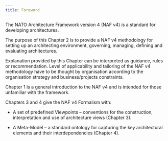 ```yaml
---
title: Foreword
---
```


The NATO Architecture Framework version 4 (NAF v4) is a standard for
developing architectures.

The purpose of this Chapter 2 is to provide a NAF v4 methodology for
setting up an architecting environment, governing, managing, defining
and evaluating architectures.

Explanation provided by this Chapter can be interpreted as guidance,
rules or recommendation. Level of applicability and tailoring of the NAF
v4 methodology have to be thought by organisation according to the
organisation strategy and business/projects constraints.

Chapter 1 is a general introduction to the NAF v4 and is intended for
those unfamiliar with the framework.

Chapters 3 and 4 give the NAF v4 Formalism with:

* A set of predefined Viewpoints – conventions for the construction,
  interpretation and use of architecture views (Chapter 3).
  
* A Meta-Model – a standard ontology for capturing the key architectural
  elements and their interdependencies (Chapter 4).
